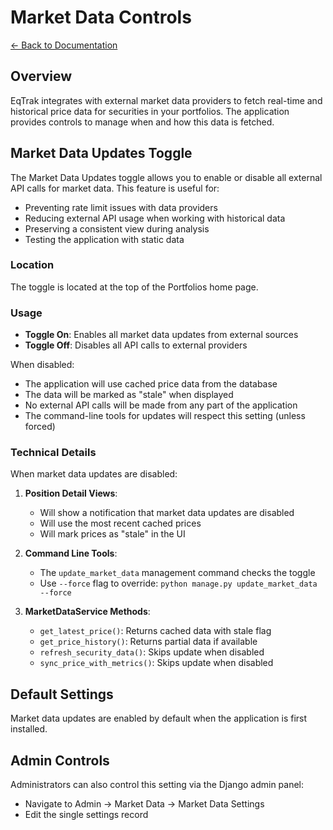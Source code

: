 # Market Data Controls

[← Back to Documentation](README.md)

## Overview

EqTrak integrates with external market data providers to fetch real-time and historical price data for securities in your portfolios. The application provides controls to manage when and how this data is fetched.

## Market Data Updates Toggle

The Market Data Updates toggle allows you to enable or disable all external API calls for market data. This feature is useful for:

- Preventing rate limit issues with data providers
- Reducing external API usage when working with historical data
- Preserving a consistent view during analysis
- Testing the application with static data

### Location

The toggle is located at the top of the Portfolios home page.

### Usage

- **Toggle On**: Enables all market data updates from external sources
- **Toggle Off**: Disables all API calls to external providers 

When disabled:
- The application will use cached price data from the database
- The data will be marked as "stale" when displayed
- No external API calls will be made from any part of the application
- The command-line tools for updates will respect this setting (unless forced)

### Technical Details

When market data updates are disabled:

1. **Position Detail Views**: 
   - Will show a notification that market data updates are disabled
   - Will use the most recent cached prices 
   - Will mark prices as "stale" in the UI

2. **Command Line Tools**:
   - The `update_market_data` management command checks the toggle
   - Use `--force` flag to override: `python manage.py update_market_data --force`

3. **MarketDataService Methods**:
   - `get_latest_price()`: Returns cached data with stale flag
   - `get_price_history()`: Returns partial data if available
   - `refresh_security_data()`: Skips update when disabled
   - `sync_price_with_metrics()`: Skips update when disabled

## Default Settings

Market data updates are enabled by default when the application is first installed.

## Admin Controls

Administrators can also control this setting via the Django admin panel:
- Navigate to Admin → Market Data → Market Data Settings
- Edit the single settings record 